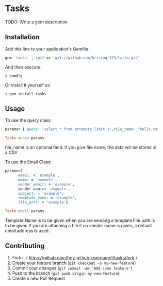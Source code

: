 # Tasks

TODO: Write a gem description

## Installation

Add this line to your application's Gemfile:

```ruby
gem 'tasks' , :git => 'git://github.com/brisingr123/tasks.git'
```

And then execute:

    $ bundle

Or install it yourself as:

    $ gem install tasks

## Usage

To use the query class: 
  ```ruby
  params= { query: 'select * from attempts limit 1',file_name: 'hello.csv'}
  
  Tasks.query params 
  ```

  file_name is an optional field. If you give file name, the data will be stored in a CSV

To use the Email Class: 
  ```ruby
  params={
        email: = 'example',
        name: = 'example',
        sender_email: = 'example',
        sender_nam:e= 'example',
        subject: = 'example',
        template_name: = 'example',
        file_path: = 'example'}
  
  Tasks.email params
  ```
  
  Template Name is to be given when you are sending a template
  File path is to be given if you are attaching a file
  if no sender name is given, a default email address is used. 

## Contributing

1. Fork it ( https://github.com/[my-github-username]/tasks/fork )
2. Create your feature branch (`git checkout -b my-new-feature`)
3. Commit your changes (`git commit -am 'Add some feature'`)
4. Push to the branch (`git push origin my-new-feature`)
5. Create a new Pull Request

